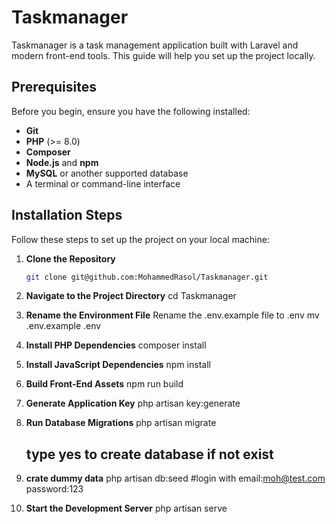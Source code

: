 # Taskmanager

Taskmanager is a task management application built with Laravel and modern front-end tools. This guide will help you set up the project locally.

## Prerequisites

Before you begin, ensure you have the following installed:

-   **Git**
-   **PHP** (>= 8.0)
-   **Composer**
-   **Node.js** and **npm**
-   **MySQL** or another supported database
-   A terminal or command-line interface

## Installation Steps

Follow these steps to set up the project on your local machine:

1. **Clone the Repository**

    ```bash
    git clone git@github.com:MohammedRasol/Taskmanager.git

    ```

2. **Navigate to the Project Directory**
   cd Taskmanager

3. **Rename the Environment File**
   Rename the .env.example file to .env
   mv .env.example .env

4. **Install PHP Dependencies**
   composer install

5. **Install JavaScript Dependencies**
   npm install

6. **Build Front-End Assets**
   npm run build

7. **Generate Application Key**
   php artisan key:generate

8. **Run Database Migrations**
   php artisan migrate

    ## type yes to create database if not exist

9. **crate dummy data**
   php artisan db:seed
   #login with email:moh@test.com password:123

10. **Start the Development Server**
    php artisan serve
